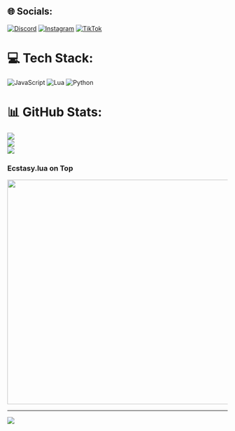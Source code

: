
## 🌐 Socials:
[![Discord](https://img.shields.io/badge/Discord-%237289DA.svg?logo=discord&logoColor=white)](https://discord.gg/ecstasylua) [![Instagram](https://img.shields.io/badge/Instagram-%23E4405F.svg?logo=Instagram&logoColor=white)](https://instagram.com/pryncelucifer) [![TikTok](https://img.shields.io/badge/TikTok-%23000000.svg?logo=TikTok&logoColor=white)](https://tiktok.com/@pryncelucifer) 

# 💻 Tech Stack:
![JavaScript](https://img.shields.io/badge/javascript-%23323330.svg?style=for-the-badge&logo=javascript&logoColor=%23F7DF1E) ![Lua](https://img.shields.io/badge/lua-%232C2D72.svg?style=for-the-badge&logo=lua&logoColor=white) ![Python](https://img.shields.io/badge/python-3670A0?style=for-the-badge&logo=python&logoColor=ffdd54)
# 📊 GitHub Stats:
![](https://github-readme-stats.vercel.app/api?username=4jayyy&theme=dark&hide_border=false&include_all_commits=false&count_private=false)<br/>
![](https://github-readme-streak-stats.herokuapp.com/?user=4jayyy&theme=dark&hide_border=false)<br/>
![](https://github-readme-stats.vercel.app/api/top-langs/?username=4jayyy&theme=dark&hide_border=false&include_all_commits=false&count_private=false&layout=compact)

### Ecstasy.lua on Top
<img src="[https://random-memer.herokuapp.com/](https://media.giphy.com/media/3o752dyjhKyDJlhJTi/giphy.gif)" width="512px"/>

---
[![](https://visitcount.itsvg.in/api?id=4jayyy&icon=0&color=0)](https://visitcount.itsvg.in)
